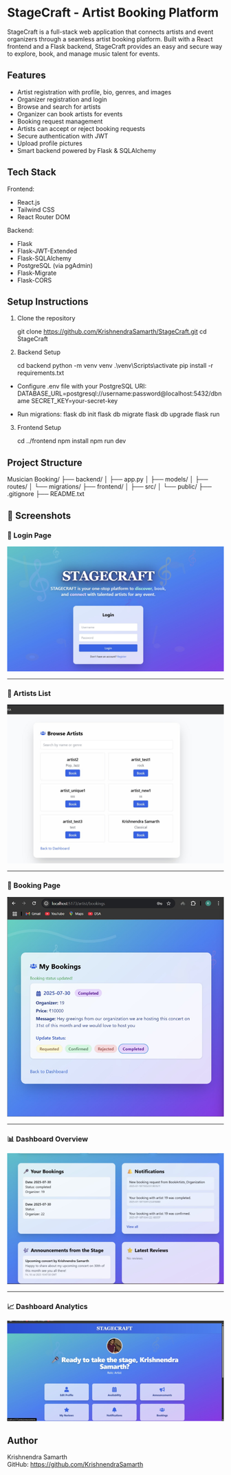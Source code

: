 
StageCraft - Artist Booking Platform
====================================

StageCraft is a full-stack web application that connects artists and event organizers through a seamless artist booking platform. Built with a React frontend and a Flask backend, StageCraft provides an easy and secure way to explore, book, and manage music talent for events.

Features
--------
- Artist registration with profile, bio, genres, and images
- Organizer registration and login
- Browse and search for artists
- Organizer can book artists for events
- Booking request management
- Artists can accept or reject booking requests
- Secure authentication with JWT
- Upload profile pictures
- Smart backend powered by Flask & SQLAlchemy

Tech Stack
----------
Frontend:
- React.js
- Tailwind CSS
- React Router DOM

Backend:
- Flask
- Flask-JWT-Extended
- Flask-SQLAlchemy
- PostgreSQL (via pgAdmin)
- Flask-Migrate
- Flask-CORS

Setup Instructions
------------------

1. Clone the repository

    git clone https://github.com/KrishnendraSamarth/StageCraft.git
    cd StageCraft

2. Backend Setup

    cd backend
    python -m venv venv
    .\venv\Scripts\activate
    pip install -r requirements.txt

- Configure .env file with your PostgreSQL URI:
    DATABASE_URL=postgresql://username:password@localhost:5432/dbname
    SECRET_KEY=your-secret-key

- Run migrations:
    flask db init
    flask db migrate
    flask db upgrade
    flask run

3. Frontend Setup

    cd ../frontend
    npm install
    npm run dev

Project Structure
-----------------
Musician Booking/
├── backend/
│   ├── app.py
│   ├── models/
│   ├── routes/
│   └── migrations/
├── frontend/
│   ├── src/
│   └── public/
├── .gitignore
├── README.txt

## 📸 Screenshots

### 🔐 Login Page
![Login Page](screenshots/login.jpg)

---

### 🎤 Artists List
![Artists List](screenshots/artists.jpg)

---

### 📅 Booking Page
![Booking Page](screenshots/bookings.jpg)

---

### 📊 Dashboard Overview
![Dashboard Overview](screenshots/dashboard.jpg)

---

### 📈 Dashboard Analytics
![Dashboard Analytics](screenshots/dashboard2.jpg)



Author
------
Krishnendra Samarth  
GitHub: https://github.com/KrishnendraSamarth

